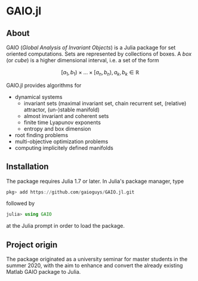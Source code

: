# GAIO.jl

## About

GAIO (_Global Analysis of Invariant Objects_) is a Julia package for set oriented computations.  Sets are represented by  collections of boxes. A _box_ (or _cube_) is a higher dimensional interval, i.e. a set of the form
```math
[a_1,b_1) × ... × [a_n,b_n),    a_k,b_k ∈ ℝ
```
GAIO.jl provides algorithms for  
* dynamical systems
  * invariant sets (maximal invariant set, chain recurrent set, (relative) attractor, (un-)stable manifold)
  * almost invariant and coherent sets
  * finite time Lyapunov exponents
  * entropy and box dimension
* root finding problems
* multi-objective optimization problems
* computing implicitely defined manifolds

## Installation

The package requires Julia 1.7 or later. In Julia's package manager, type
```julia
pkg> add https://github.com/gaioguys/GAIO.jl.git
```
followed by
```julia
julia> using GAIO
```
at the Julia prompt in order to load the package.

## Project origin

The package originated as a university seminar for master students in the summer 2020, with the aim to enhance 
and convert the already existing Matlab GAIO package to Julia.
